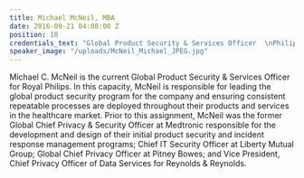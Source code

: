 ```yaml
---
title: Michael McNeil, MBA
date: 2016-09-21 04:08:00 Z
position: 10
credentials_text: "Global Product Security & Services Officer  \nPhilips Healthcare"
speaker_image: "/uploads/McNeil_Michael_JPEG.jpg"
---
```


Michael C. McNeil is the current Global Product Security & Services Officer for Royal Philips. In this capacity, McNeil is responsible for leading the global product security program for the company and ensuring consistent repeatable processes are deployed throughout their products and services in the healthcare market. Prior to this assignment, McNeil was the former Global Chief Privacy & Security Officer at Medtronic responsible for the development and design of their initial product security and incident response management programs; Chief IT Security Officer at Liberty Mutual Group; Global Chief Privacy Officer at Pitney Bowes; and Vice President, Chief Privacy Officer of Data Services for Reynolds & Reynolds.